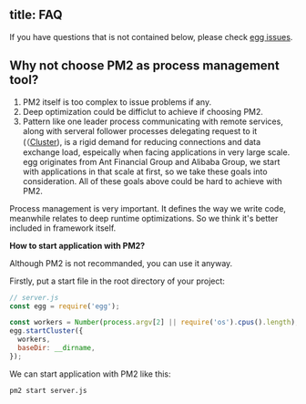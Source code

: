 title: FAQ
---

If you have questions that is not contained below, please check [egg issues](https://github.com/eggjs/egg/issues).

## Why not choose PM2 as process management tool?

1. PM2 itself is too complex to issue problems if any.
2. Deep optimization could be difficlut to achieve if choosing PM2.
3. Pattern like one leader process communicating with remote services, along with serveral follower processes delegating request to it (（[Cluster](./advanced/cluster.md)), is a rigid demand for reducing connections and data exchange load, espeically when facing applications in very large scale. egg originates from Ant Financial Group and Alibaba Group, we start with applications in that scale at first, so we take these goals into consideration. All of these goals above could be hard to achieve with PM2.

Process management is very important. It defines the way we write code, meanwhile relates to deep runtime optimizations. So we think it's better included in framework itself.

**How to start application with PM2?**

Although PM2 is not recommanded, you can use it anyway.

Firstly, put a start file in the root directory of your project:

```js
// server.js
const egg = require('egg');

const workers = Number(process.argv[2] || require('os').cpus().length);
egg.startCluster({
  workers,
  baseDir: __dirname,
});
```

We can start application with PM2 like this:

```bash
pm2 start server.js
```

